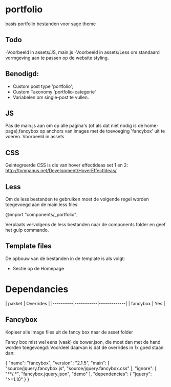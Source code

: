 # portfolio
basis portfolio bestanden voor sage theme

## Todo
-Voorbeeld in assets/JS, main.js
-Voorbeeld in assets/Less om standaard vormgeving aan te passen op de website styling.


## Benodigd:
- Custom post type 'portfolio';
- Custom Taxonomy 'portfolio-categorie'
- Variabelen om single-post te vullen.

## JS
Pas de main.js aan om op alle pagina's (of als dat niet nodig is de home-page),fancybox op anchors van images met de toevoeging 'fancybox' uit te voeren.
Voorbeeld in assets

## CSS
Geintegreerde CSS is die van hover effectideas set 1 en 2:
http://tympanus.net/Development/HoverEffectIdeas/

## Less
Om de less bestanden te gebruiken moet de volgende regel worden toegevoegd aan de main.less files:

@import "components/_portfolio";

Verplaats vervolgens de less bestanden naar de components folder en geef het gulp commando.

## Template files
De opbouw van de bestanden in de template is als volgt:

- Sectie op de Homepage

# Dependancies

| pakket   | Overrides | 
|----------|-----------|-------------|
| fancybox | Yes       | 

## Fancybox

Kopieer alle image files uit de fancy box naar de asset folder

Fancy box mist wel eens (vaak) de bower.json, die moet dan met de hand worden toegevoegd:
Voordeel daarvan is dat de overrides in 1x goed staan dan:

{
	"name": "fancybox",
	"version": "2.1.5",
	"main": [
		"source/jquery.fancybox.js",
		"source/jquery.fancybox.css"
	],
	"ignore": [
    	"**/.*",
    	"fancybox.jquery.json",
    	"demo"
	],
	"dependencies": {
		"jquery": ">=1.10"
	}
}


